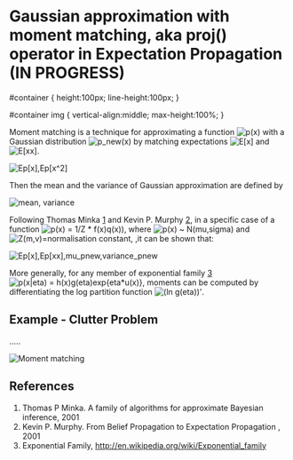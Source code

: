 Gaussian approximation with moment matching, aka proj() operator in Expectation Propagation (IN PROGRESS)
====================================================

#container {
    height:100px;
    line-height:100px;
}

#container img {
    vertical-align:middle;
    max-height:100%;
}

<div id="container">

Moment matching is a technique for approximating a function ![p(x)][eq1] with a Gaussian distribution ![p_new(x)][eq2] by matching expectations 
![E[x]][eq3] and ![E[xx]][eq4].

![Ep[x],Ep[x^2]][eq5] 

</div>

Then the mean and the variance of Gaussian approximation are defined by

![mean, variance][eq6]

Following Thomas Minka [1](#references) and Kevin P. Murphy [2](#references), in a specific case of a function ![p(x) = 1/Z * f(x)q(x))][eq7], where ![p(x) ~ N(mu,sigma)][eq8] and ![Z(m,v)=normalisation constant][eq9], 
,it can be shown that:

![Ep[x],Ep[xx],mu_pnew,variance_pnew][eq10]

More generally, for any member of exponential family [3](#references) ![p(x|eta) = h(x)g(eta)exp{eta*u(x)}][eq11], moments can be computed by differentiating 
the log partition function ![(ln g(eta))'][eq12].

Example - Clutter Problem
-------------------------

.....

![Moment matching][f1] 

References
----------

1. Thomas P Minka. A family of algorithms for approximate Bayesian inference, 2001
2. Kevin P. Murphy. From Belief Propagation to Expectation Propagation , 2001
3. Exponential Family, http://en.wikipedia.org/wiki/Exponential_family

[eq1]: https://raw.github.com/danielkorzekwa/bayes-scala/master/doc/moment_matching/eq1.png "p(x)"
[eq2]: https://raw.github.com/danielkorzekwa/bayes-scala/master/doc/moment_matching/eq2.png "p_new(x)"
[eq3]: https://raw.github.com/danielkorzekwa/bayes-scala/master/doc/moment_matching/eq3.png "E[x]"
[eq4]: https://raw.github.com/danielkorzekwa/bayes-scala/master/doc/moment_matching/eq4.png "E[xx]"
[eq5]: https://raw.github.com/danielkorzekwa/bayes-scala/master/doc/moment_matching/eq5.png "Ep[x],Ep[x^2]"
[eq6]: https://raw.github.com/danielkorzekwa/bayes-scala/master/doc/moment_matching/eq6.png "mean, variance"
[eq7]: https://raw.github.com/danielkorzekwa/bayes-scala/master/doc/moment_matching/eq7.png "p(x) = 1/Z * f(x)q(x))"
[eq8]: https://raw.github.com/danielkorzekwa/bayes-scala/master/doc/moment_matching/eq8.png "p(x) ~ N(mu,sigma)"
[eq9]: https://raw.github.com/danielkorzekwa/bayes-scala/master/doc/moment_matching/eq9.png "Z(m,v)=normalisation constant"
[eq10]: https://raw.github.com/danielkorzekwa/bayes-scala/master/doc/moment_matching/eq10.png "Ep[x],Ep[xx],mu_pnew,variance_pnew"
[eq11]: https://raw.github.com/danielkorzekwa/bayes-scala/master/doc/moment_matching/eq11.png "p(x|eta) = h(x)g(eta)exp{eta*u(x)}"
[eq12]: https://raw.github.com/danielkorzekwa/bayes-scala/master/doc/moment_matching/eq12.png "(ln g(eta))'"

[l1]: http://en.wikipedia.org/wiki/Exponential_family#Moments_and_cumulants_of_the_sufficient_statistic "Exponential Family"

[f1]: https://raw.github.com/danielkorzekwa/bayes-scala/master/doc/moment_matching/moment_matching_plot.png "Moment matching"